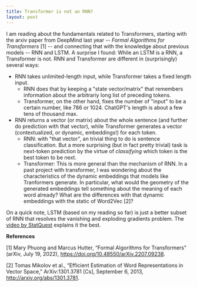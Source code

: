 ```yaml
---
title: Transformer is not an RNN?
layout: post
---
```


I am reading about the fundamentals related to Transformers, starting with the arxiv paper from DeepMind last year -- _Formal Algorithms for Transformers_ [1] -- and connecting that with the knowledge about previous models -- RNN and LSTM. A surprise I found: While an LSTM is a RNN, a Transformer is not. RNN and Transformer are different in (surprisingly) several ways:
- RNN takes unlimited-length input, while Transformer takes a fixed length input.
    - RNN does that by keeping a "state vector/matrix" that remembers information about the arbitrariy long list of preceding tokens.
    - Transformer, on the other hand, fixes the number of "input" to be a certain number, like 786 or 1024. ChatGPT's length is about a few tens of thousand max.
- RNN returns a vector (or matrix) about the whole sentence (and further do prediction with that vector), while Transformer generates a vector (contextualized, or dynamic, embeddings!) for each token.
    - RNN: with "that vector", an trivial thing to do is sentence classification. But a more surprising (but in fact pretty trivial) task is next-token prediction by the virtue of _classifying_ which token is the best token to be next.
    - Transformer: This is more general than the mechanism of RNN. In a past project with transformer, I was wondering about the characteristics of the dynamic embeddings that models like Tranformers generate. In particular, what would the geometry of the generated embeddings tell something about the meaning of each word already? What are the differences with that dynamic embeddings with the static of Word2Vec [2]?

On a quick note, LSTM (based on my reading so far) is just a better subset of RNN that resolves the vanishing and exploding gradients problem. The [video by StatQuest](https://www.youtube.com/watch?v=YCzL96nL7j0) explains it the best.

**References**

[1] Mary Phuong and Marcus Hutter, “Formal Algorithms for Transformers” (arXiv, July 19, 2022), https://doi.org/10.48550/arXiv.2207.09238.

[2] Tomas Mikolov et al., “Efficient Estimation of Word Representations in Vector Space,” ArXiv:1301.3781 [Cs], September 6, 2013, http://arxiv.org/abs/1301.3781.